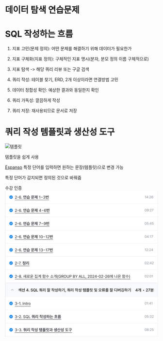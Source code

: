 # 데이터 탐색 연습문제


# SQL 작성하는 흐름

1. 지표 고민(문제 정의): 어떤 문제를 해결하기 위해 데이터가 필요한가

2. 지표 구체화(지표 정의): 구체적인 지표 명시(분자, 분모 정의 이름 구체적으로)

3. 지표 탐색 -> 해당 쿼리 리뷰 또는 구글 검색

4. 쿼리 작성: 테이블 찾기, ERD, 2개 이상이라면 연결방법 고민

5. 데이터 정합성 확인: 예상한 결과와 동일한지 확인

6. 쿼리 가독성: 깔끔하게 작성 

7. 쿼리 저장: 재사용되므로 문서로 저장



# 쿼리 작성 템플릿과 생산성 도구
![템플릿](./images/study3/스크린샷%202024-09-25%20오후%2011.17.03.png)

템플릿을 쉽게 사용

[Espanso](https://espanso.org)
특정 단어를 입력하면 원하는 문장(템플릿)으로 변경 가능

특정 단어가 감지되면 정의된 것으로 바꿔줌


수강 인증
![수강인증](./images/study3/IMG_C93D605277DC-1.jpeg)
